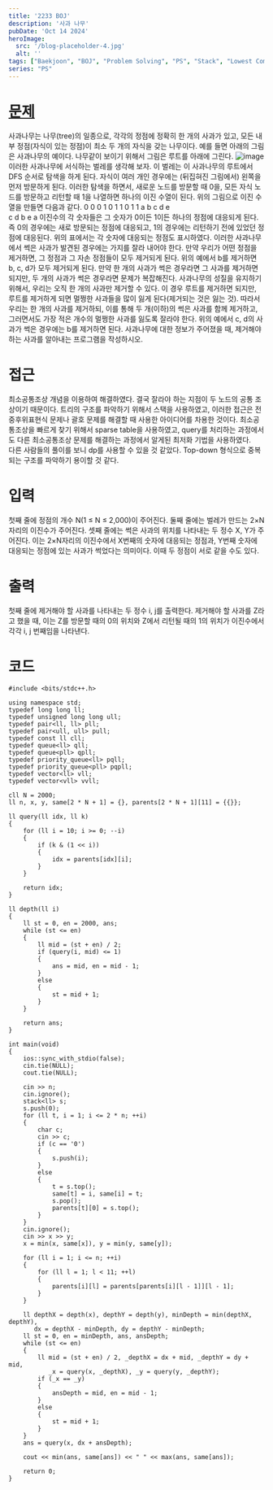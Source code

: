 ```yaml
---
title: '2233 BOJ'
description: '사과 나무'
pubDate: 'Oct 14 2024'
heroImage: 
  src: '/blog-placeholder-4.jpg'
  alt: ''
tags: ["Baekjoon", "BOJ", "Problem Solving", "PS", "Stack", "Lowest Common Ancestor", "LCA"]
series: "PS"
---
```


# [문제](https://www.acmicpc.net/problem/2233)
사과나무는 나무(tree)의 일종으로, 각각의 정점에 정확히 한 개의 사과가 있고, 모든 내부 정점(자식이 있는 정점)이 최소 두 개의 자식을 갖는 나무이다. 예를 들면 아래의 그림은 사과나무의 예이다. 나무같이 보이기 위해서 그림은 루트를 아래에 그린다.
![image](https://github.com/user-attachments/assets/abc8a0c7-631f-4a0d-a17d-bb8aeaf9eb18)
이러한 사과나무에 서식하는 벌레를 생각해 보자. 이 벌레는 이 사과나무의 루트에서 DFS 순서로 탐색을 하게 된다. 자식이 여러 개인 경우에는 (뒤집혀진 그림에서) 왼쪽을 먼저 방문하게 된다. 이러한 탐색을 하면서, 새로운 노드를 방문할 때 0을, 모든 자식 노드를 방문하고 리턴할 때 1을 나열하면 하나의 이진 수열이 된다. 위의 그림으로 이진 수열을 만들면 다음과 같다.
0	0	0	1	0	1	1	0	1	1
a	b	c	 	d	 	 	e	 	 
 	 	 	c	 	d	b	 	e	a
이진수의 각 숫자들은 그 숫자가 0이든 1이든 하나의 정점에 대응되게 된다. 즉 0의 경우에는 새로 방문되는 정점에 대응되고, 1의 경우에는 리턴하기 전에 있었던 정점에 대응된다. 위의 표에서는 각 숫자에 대응되는 정점도 표시하였다.
이러한 사과나무에서 썩은 사과가 발견된 경우에는 가지를 잘라 내어야 한다. 만약 우리가 어떤 정점을 제거하면, 그 정점과 그 자손 정점들이 모두 제거되게 된다. 위의 예에서 b를 제거하면 b, c, d가 모두 제거되게 된다.
만약 한 개의 사과가 썩은 경우라면 그 사과를 제거하면 되지만, 두 개의 사과가 썩은 경우라면 문제가 복잡해진다. 사과나무의 성질을 유지하기 위해서, 우리는 오직 한 개의 사과만 제거할 수 있다. 이 경우 루트를 제거하면 되지만, 루트를 제거하게 되면 멀쩡한 사과들을 많이 잃게 된다(제거되는 것은 잃는 것). 따라서 우리는 한 개의 사과를 제거하되, 이를 통해 두 개(이하)의 썩은 사과를 함께 제거하고, 그러면서도 가장 적은 개수의 멀쩡한 사과를 잃도록 잘라야 한다. 위의 예에서 c, d의 사과가 썩은 경우에는 b를 제거하면 된다.
사과나무에 대한 정보가 주어졌을 때, 제거해야 하는 사과를 알아내는 프로그램을 작성하시오.

# 접근
최소공통조상 개념을 이용하여 해결하였다. 결국 잘라야 하는 지점이 두 노드의 공통 조상이기 때문이다. 
트리의 구조를 파악하기 위해서 스택을 사용하였고, 이러한 접근은 전중후위표현식 문제나 괄호 문제를 해결할 때 사용한 아이디어를 차용한 것이다.
최소공통조상을 빠르게 찾기 위해서 sparse table을 사용하였고, query를 처리하는 과정에서도 다른 최소공통조상 문제를 해결하는 과정에서 알게된 최저화 기법을 사용하였다.</br>
다른 사람들의 풀이를 보니 dp를 사용할 수 있을 것 같았다. Top-down 형식으로 중복되는 구조를 파악하기 용이할 것 같다.

# 입력
첫째 줄에 정점의 개수 N(1 ≤ N ≤ 2,000)이 주어진다. 둘째 줄에는 벌레가 만드는 2×N자리의 이진수가 주어진다. 셋째 줄에는 썩은 사과의 위치를 나타내는 두 정수 X, Y가 주어진다. 이는 2×N자리의 이진수에서 X번째의 숫자에 대응되는 정점과, Y번째 숫자에 대응되는 정점에 있는 사과가 썩었다는 의미이다. 이때 두 정점이 서로 같을 수도 있다.
# 출력
첫째 줄에 제거해야 할 사과를 나타내는 두 정수 i, j를 출력한다. 제거해야 할 사과를 Z라고 했을 때, 이는 Z를 방문할 때의 0의 위치와 Z에서 리턴될 때의 1의 위치가 이진수에서 각각 i, j 번째임을 나타낸다.

# 코드
```
#include <bits/stdc++.h>

using namespace std;
typedef long long ll;
typedef unsigned long long ull;
typedef pair<ll, ll> pll;
typedef pair<ull, ull> pull;
typedef const ll cll;
typedef queue<ll> qll;
typedef queue<pll> qpll;
typedef priority_queue<ll> pqll;
typedef priority_queue<pll> pqpll;
typedef vector<ll> vll;
typedef vector<vll> vvll;

cll N = 2000;
ll n, x, y, same[2 * N + 1] = {}, parents[2 * N + 1][11] = {{}};

ll query(ll idx, ll k)
{
    for (ll i = 10; i >= 0; --i)
    {
        if (k & (1 << i))
        {
            idx = parents[idx][i];
        }
    }

    return idx;
}

ll depth(ll i)
{
    ll st = 0, en = 2000, ans;
    while (st <= en)
    {
        ll mid = (st + en) / 2;
        if (query(i, mid) <= 1)
        {
            ans = mid, en = mid - 1;
        }
        else
        {
            st = mid + 1;
        }
    }

    return ans;
}

int main(void)
{
    ios::sync_with_stdio(false);
    cin.tie(NULL);
    cout.tie(NULL);

    cin >> n;
    cin.ignore();
    stack<ll> s;
    s.push(0);
    for (ll t, i = 1; i <= 2 * n; ++i)
    {
        char c;
        cin >> c;
        if (c == '0')
        {
            s.push(i);
        }
        else
        {
            t = s.top();
            same[t] = i, same[i] = t;
            s.pop();
            parents[t][0] = s.top();
        }
    }
    cin.ignore();
    cin >> x >> y;
    x = min(x, same[x]), y = min(y, same[y]);

    for (ll i = 1; i <= n; ++i)
    {
        for (ll l = 1; l < 11; ++l)
        {
            parents[i][l] = parents[parents[i][l - 1]][l - 1];
        }
    }

    ll depthX = depth(x), depthY = depth(y), minDepth = min(depthX, depthY),
       dx = depthX - minDepth, dy = depthY - minDepth;
    ll st = 0, en = minDepth, ans, ansDepth;
    while (st <= en)
    {
        ll mid = (st + en) / 2, _depthX = dx + mid, _depthY = dy + mid,
           _x = query(x, _depthX), _y = query(y, _depthY);
        if (_x == _y)
        {
            ansDepth = mid, en = mid - 1;
        }
        else
        {
            st = mid + 1;
        }
    }
    ans = query(x, dx + ansDepth);

    cout << min(ans, same[ans]) << " " << max(ans, same[ans]);

    return 0;
}
```
